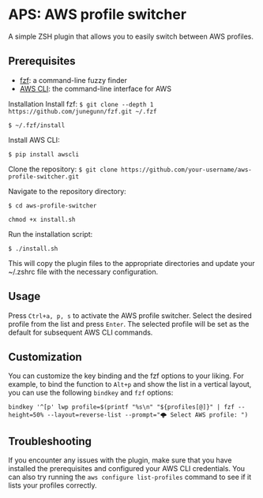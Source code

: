 
# APS: AWS profile switcher

A simple ZSH plugin that allows you to easily switch between AWS profiles.

## Prerequisites

-   [fzf](https://github.com/junegunn/fzf): a command-line fuzzy finder
-   [AWS CLI](https://aws.amazon.com/cli/): the command-line interface for AWS

Installation
Install fzf:
`$ git clone --depth 1 https://github.com/junegunn/fzf.git ~/.fzf`

`$ ~/.fzf/install`

Install AWS CLI:

`$ pip install awscli`

Clone the repository:
`$ git clone https://github.com/your-username/aws-profile-switcher.git`

Navigate to the repository directory:

`$ cd aws-profile-switcher`

`chmod +x install.sh`

Run the installation script:

`$ ./install.sh`

This will copy the plugin files to the appropriate directories and update your ~/.zshrc file with the necessary configuration.

## Usage

Press `Ctrl+a, p, s` to activate the AWS profile switcher. Select the desired profile from the list and press `Enter`. The selected profile will be set as the default for subsequent AWS CLI commands.

## Customization

You can customize the key binding and the fzf options to your liking. For example, to bind the function to `Alt+p` and show the list in a vertical layout, you can use the following `bindkey` and `fzf` options:


`bindkey '^[p' lwp
profile=$(printf "%s\n" "${profiles[@]}" | fzf --height=50% --layout=reverse-list --prompt="🌩 Select AWS profile: ")` 

## Troubleshooting

If you encounter any issues with the plugin, make sure that you have installed the prerequisites and configured your AWS CLI credentials. You can also try running the `aws configure list-profiles` command to see if it lists your profiles correctly.
